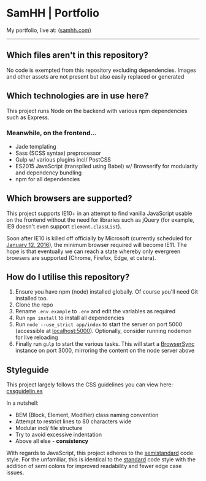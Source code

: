 # SamHH | Portfolio

My portfolio, live at: ([samhh.com](https://samhh.com))

---

## Which files aren't in this repository?

No code is exempted from this repository excluding dependencies. Images and other assets are not present but also easily replaced or generated

## Which technologies are in use here?

This project runs Node on the backend with various npm dependencies such as Express.

### Meanwhile, on the frontend...

- Jade templating
- Sass (SCSS syntax) preprocessor
- Gulp w/ various plugins incl/ PostCSS
- ES2015 JavaScript (transpiled using Babel) w/ Browserify for modularity and dependency bundling
- npm for all dependencies

## Which browsers are supported?

This project supports IE10+ in an attempt to find vanilla JavaScript usable on the frontend without the need for libraries such as jQuery (for example, IE9 doesn't even support ``Element.classList``).

Soon after IE10 is killed off officially by Microsoft (currently scheduled for [January 12, 2016](https://www.microsoft.com/en-us/WindowsForBusiness/End-of-IE-support)), the minimum browser required will become IE11. The hope is that eventually we can reach a state whereby only evergreen browsers are supported (Chrome, Firefox, Edge, et cetera).

## How do I utilise this repository?

1. Ensure you have npm (node) installed globally. Of course you'll need Git installed too.
2. Clone the repo
3. Rename ``.env.example`` to ``.env`` and edit the variables as required
4. Run ``npm install`` to install all dependencies
5. Run ``node --use_strict app/index`` to start the server on port 5000 (accessible at [localhost:5000](http://localhost:5000)). Optionally, consider running nodemon for live reloading
6. Finally run ``gulp`` to start the various tasks. This will start a [BrowserSync](http://www.browsersync.io/) instance on port 3000, mirroring the content on the node server above

## Styleguide

This project largely follows the CSS guidelines you can view here: [cssguidelin.es](http://cssguidelin.es/)

In a nutshell:

- BEM (Block, Element, Modifier) class naming convention
- Attempt to restrict lines to 80 characters wide
- Modular incl/ file structure
- Try to avoid excessive indentation
- Above all else - **consistency**

With regards to JavaScript, this project adheres to the [semistandard](https://github.com/Flet/semistandard) code style. For the unfamiliar, this is identical to the [standard](https://github.com/feross/standard) code style with the addition of semi colons for improved readability and fewer edge case issues.
